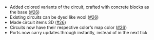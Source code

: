 * Added colored variants of the circuit, crafted with concrete blocks as the base ([#26](https://github.com/replaceitem/integrated-circuit/pull/26))
* Existing circuits can be dyed like wool ([#26](https://github.com/replaceitem/integrated-circuit/pull/26))
* Made circuit items 3D ([#26](https://github.com/replaceitem/integrated-circuit/pull/26))
* Circuits now have their respective color's map color ([#26](https://github.com/replaceitem/integrated-circuit/pull/26))
* Ports now carry updates through instantly, instead of in the next tick
